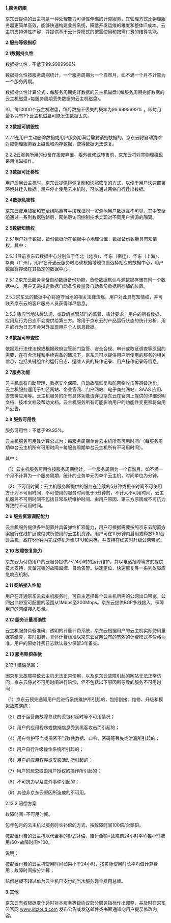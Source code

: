 **1.服务范围**

京东云提供的云主机是一种处理能力可弹性伸缩的计算服务，其管理方式比物理服务器更简单高效，能够快速构建业务系统，降低开发运维的难度和整体IT成本。云主机支持弹性扩容，并提供基于云计算模式的按需使用和按需付费的结算功能。

**2.服务等级指标**

**2.1数据持久性**

数据持久性：不低于99.9999999% 

数据持久性按服务周期统计，一个服务周期为一个自然月，如不满一个月不计算为一个服务周期。

数据持久性计算公式：每服务周期完好数据的云主机磁盘/(每服务周期完好数据的云主机磁盘+每服务周期丢失数据的云主机磁盘)。

即，每10000个云主机磁盘，每月数据不丢失的概率为99.9999999% ，即每月最多只有1个云主机磁盘可能发生数据丢失。

**2.2数据可销毁性**

2.2.1在用户主动删除数据或用户服务期满后需要销毁数据的，京东云将自动清除对应物理服务器上磁盘和内存数据，使得数据无法恢复。

2.2.2云服务所用的设备在报废弃置、委外维修或转售前，京东云将对其物理磁盘采用消磁操作。

**2.3数据可迁移性**

用户启用云主机时，京东云提供镜像复制和快照恢复的方式，以便于用户快速部署环境并迁入数据；用户停止使用云主机时，可以通过网络自行迁出数据。

**2.4数据私密性**

京东云使用加密和安全组隔离等手段保证同一资源池用户数据互不可见，其中安全组通过一系列数据链路层、网络层访问控制技术实现对不同用户资源的隔离。

**2.5数据知情权**

2.5.1用户对于数据、备份数据所在数据中心地理位置、数据备份数量具有知情权，其中：

2.5.1.1目前京东云数据中心分别位于华北（北京）、华东（宿迁）、华东（上海）、华南（广州），用户在开通云服务时必须根据地理位置选择相应的数据中心，用户数据将存储在其指定的数据中心；

2.5.1.2京东云服务具备自动数据备份功能，备份数据默认与源数据存储在同一个数据中心。用户无需指定数据自动备份数量及自动备份数据所存储的位置。

2.5.2京东云的数据中心将遵守当地的相关法律法规，用户对此具有知情权，并可联系京东云的客户服务人员获得详尽信息。

2.5.3 除应当地法律法规、或政府监管部门的监管、审计要求，用户的所有数据、应用及行为日志不会提供给第三方。除用于京东云的产品运行状态的统计分析，用户的行为日志不会对外呈现用户个人信息数据。

**2.6数据可审查性**

依据现行法律法规或根据政府监管部门监管、安全合规、审计或取证调查等原因的需要，在符合流程和手续完备的情况下，京东云可以提供用户所使用的服务的相关信息，包括关键组件的运行日志、运维人员的操作记录、用户操作记录等信息。

**2.7服务功能**

云主机具有自助管理、数据安全保障、自动故障恢复和防网络攻击等高级功能， 云主机服务适用于社区网站、企业官网、门户网站、电子商务网站、SAAS 应用、游戏类应用等。云主机服务的所有具体功能请详见京东云在官网上提供的详细说明文档、技术文档及帮助文档。云主机服务所有可能影响用户的功能性变更都将向用户公告。

**2.8 服务可用性**

服务可用性：不低于99.95%。

云主机服务可用性计算公式为：每服务周期单台云主机所有可用时间/（每服务周期单台云主机所有可用时间＋每服务周期单台云主机所有不可用时间）。

其中：

（1）云主机服务可用性按服务周期统计，一个服务周期为一个自然月，如不满一个月不计算为一个服务周期，统计的业务单元为单个云主机，时间单位为分钟。

（2）不可用时间：云主机服务所提供的服务在连续的5分钟或更长时间不可使用方计为不可用时间，不可使用的服务时间低于5分钟的，不计入不可用时间，云主机服务不可用时间不包括日常系统维护时间、由用户原因、第三方原因或不可抗力导致的不可用时间。

**2.9 服务资源调配能力**

云主机服务提供多种配置并具备弹性扩容能力，用户可根据需要按照京东云配置方案自行在线扩展或缩减所使用的云主机资源。用户可在10分钟内启用或释放100台云主机，或在5分钟内完成停机升级CPU和内存，并支持在线实时升级公网带宽。

**2.10 故障恢复能力**

京东云为付费用户的云服务提供7×24小时的运行维护，并以电话报障等方式提供技术支持，具备完善的故障监控、自动告警、快速定位、快速恢复等一系列故障应急响应机制。

**2.11 网络接入性能**

用户在开通京东云云主机服务时，可自主选择每个云主机所需的公网出口带宽，公网出口带宽可配置的范围从1Mbps至200Mbps。京东云提供BGP多线接入，保障用户的网络接入质量。

**2.12 服务计量准确性**

云主机服务具备准确、透明的计量计费系统，京东云根据用户的云主机实际使用量据实结算，实时扣费，具体计费标准以京东云官网公布的有效的计费模式与价格为准。用户的原始计费日志默认最少保留3年备查。

**2.13 服务赔偿条款**

2.13.1 赔偿范围：

因京东云故障导致云主机无法正常使用，以及京东云故障引起的网站无法正常访问，京东云将对不可用时间进行赔偿，但不包括以下原因所导致的服务不可用时间：

（1）京东云预先通知用户后进行系统维护所引起的，包括割接、维修、升级和模拟故障演练；

（2）由于运营商故障导致的丢包和延时等不可用情况；

（3）用户的应用程序或数据信息受到黑客攻击而引起的；

（4）用户维护不当或保密不当致使数据、口令、密码等丢失或泄漏所引起的；

（5）用户自行升级操作系统所引起的；

（6）用户的应用程序或安装活动所引起的；

（7）用户的疏忽或由用户授权的操作所引起的；

（8）不可抗力以及意外事件引起的；

（9）其他非京东云原因所造成的不可用。

2.13.2 赔偿方案

故障时间=不可用时间。

包年包月的云主机以服务时长补偿的方式，按故障时间100倍/台赔偿。

按配置付费的云主机以代金券的形式补偿，赔付金额=故障前24小时平均每小时费用/60×故障时间×100。

说明：

按配置付费的云主机使用时间如果小于24小时，按实际使用时长平均值计算费用；故障时间按分计算；

赔偿总额不超过单台云主机已支付的当次服务现金费用总额。

**3.其他**

京东云有权根据变化适时对本服务等级协议部分服务指标作出调整，并及时在京东云官网 www.jdcloud.com 发布公告或发送邮件或书面通知向用户提示修改内容。
